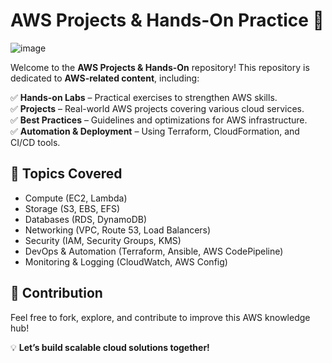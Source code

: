 
# **AWS Projects & Hands-On Practice 🚀**  

![image](https://github.com/user-attachments/assets/508f2b35-18f8-4ff3-bc1c-a42a83f3998e)

Welcome to the **AWS Projects & Hands-On** repository! This repository is dedicated to **AWS-related content**, including:  

✅ **Hands-on Labs** – Practical exercises to strengthen AWS skills.  
✅ **Projects** – Real-world AWS projects covering various cloud services.  
✅ **Best Practices** – Guidelines and optimizations for AWS infrastructure.  
✅ **Automation & Deployment** – Using Terraform, CloudFormation, and CI/CD tools.  

## **📌 Topics Covered**  
- Compute (EC2, Lambda)  
- Storage (S3, EBS, EFS)  
- Databases (RDS, DynamoDB)  
- Networking (VPC, Route 53, Load Balancers)  
- Security (IAM, Security Groups, KMS)  
- DevOps & Automation (Terraform, Ansible, AWS CodePipeline)  
- Monitoring & Logging (CloudWatch, AWS Config)  

## **🚀 Contribution**  
Feel free to fork, explore, and contribute to improve this AWS knowledge hub!  

💡 **Let’s build scalable cloud solutions together!**  
